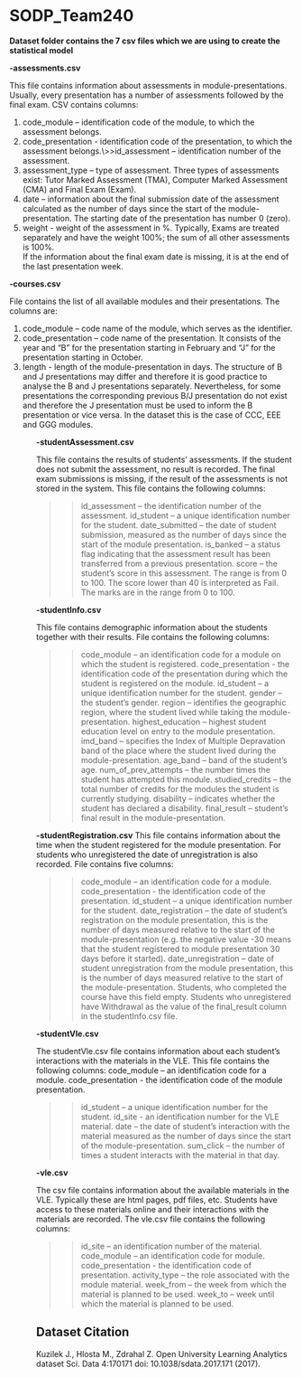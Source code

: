# SODP_Team240

**Dataset folder contains the 7 csv files which we are using to create the statistical model**

**-assessments.csv**

This file contains information about assessments in module-presentations. Usually, every presentation has a number of assessments followed by the final exam. CSV contains columns:
<ol>
<li>code_module – identification code of the module, to which the assessment belongs.</li>
<li>code_presentation - identification code of the presentation, to which the assessment belongs.\>>id_assessment – identification number of the assessment.</li>
<li>assessment_type – type of assessment. Three types of assessments exist: Tutor Marked Assessment (TMA), Computer Marked Assessment (CMA) and Final Exam (Exam).
<li>date – information about the final submission date of the assessment calculated as the number of days since the start of the module-presentation. The starting date of the presentation has number 0 (zero).</li>
<li>weight - weight of the assessment in %. Typically, Exams are treated separately and have the weight 100%; the sum of all other assessments is 100%.</li>
If the information about the final exam date is missing, it is at the end of the last presentation week.
</ol>
  
**-courses.csv**

File contains the list of all available modules and their presentations. The columns are:
<ol>
<li>code_module – code name of the module, which serves as the identifier.
<li>code_presentation – code name of the presentation. It consists of the year and “B” for the presentation starting in February and “J” for the presentation starting in October.
<li>length - length of the module-presentation in days.
The structure of B and J presentations may differ and therefore it is good practice to analyse the B and J presentations separately. Nevertheless, for some presentations the corresponding previous B/J presentation do not exist and therefore the J presentation must be used to inform the B presentation or vice versa. In the dataset this is the case of CCC, EEE and GGG modules.
<ol>  

**-studentAssessment.csv**

This file contains the results of students’ assessments. If the student does not submit the assessment, no result is recorded. The final exam submissions is missing, if the result of the assessments is not stored in the system. This file contains the following columns:
>>id_assessment – the identification number of the assessment.
>>id_student – a unique identification number for the student.
>>date_submitted – the date of student submission, measured as the number of days since the start of the module presentation.
>>is_banked – a status flag indicating that the assessment result has been transferred from a previous presentation.
score – the student’s score in this assessment. The range is from 0 to 100. The score lower than 40 is interpreted as Fail. The marks are in the range from 0 to 100.

**-studentInfo.csv**

This file contains demographic information about the students together with their results. File contains the following columns:
>>code_module – an identification code for a module on which the student is registered.
>>code_presentation - the identification code of the presentation during which the student is registered on the module.
>>id_student – a unique identification number for the student.
>>gender – the student’s gender.
>>region – identifies the geographic region, where the student lived while taking the module-presentation.
>>highest_education – highest student education level on entry to the module presentation.
>>imd_band – specifies the Index of Multiple Depravation band of the place where the student lived during the module-presentation.
>>age_band – band of the student’s age.
>>num_of_prev_attempts – the number times the student has attempted this module.
>>studied_credits – the total number of credits for the modules the student is currently studying.
>>disability – indicates whether the student has declared a disability.
>>final_result – student’s final result in the module-presentation.


**-studentRegistration.csv**
This file contains information about the time when the student registered for the module presentation. For students who unregistered the date of unregistration is also recorded. File contains five columns:
>>code_module – an identification code for a module.
>>code_presentation - the identification code of the presentation.
>>id_student – a unique identification number for the student.
>>date_registration – the date of student’s registration on the module presentation, this is the number of days measured relative to the start of the module-presentation (e.g. the negative value -30 means that the student registered to module presentation 30 days before it started).
>>date_unregistration – date of student unregistration from the module presentation, this is the number of days measured relative to the start of the module-presentation. Students, who completed the course have this field empty. Students who unregistered have Withdrawal as the value of the final_result column in the studentInfo.csv file.

**-studentVle.csv**

The studentVle.csv file contains information about each student’s interactions with the materials in the VLE. This file contains the following columns:
code_module – an identification code for a module.
code_presentation - the identification code of the module presentation.
>>id_student – a unique identification number for the student.
>>id_site - an identification number for the VLE material.
>>date – the date of student’s interaction with the material measured as the number of days since the start of the module-presentation.
>>sum_click – the number of times a student interacts with the material in that day.

**-vle.csv**

The csv file contains information about the available materials in the VLE. Typically these are html pages, pdf files, etc. Students have access to these materials online and their interactions with the materials are recorded. The vle.csv file contains the following columns:
>>id_site – an identification number of the material.
>>code_module – an identification code for module.
>>code_presentation - the identification code of presentation.
>>activity_type – the role associated with the module material.
>>week_from – the week from which the material is planned to be used.
>>week_to – week until which the material is planned to be used.

## Dataset Citation
Kuzilek J., Hlosta M., Zdrahal Z. Open University Learning Analytics dataset Sci. Data 4:170171 doi: 10.1038/sdata.2017.171 (2017).
